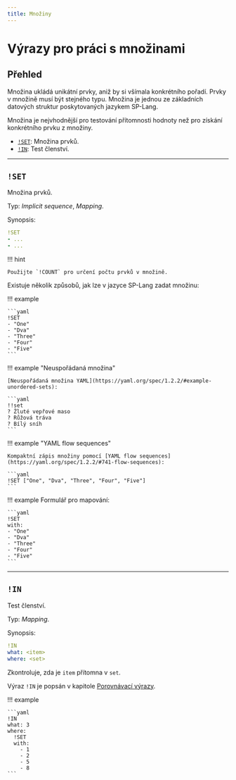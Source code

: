 ```yaml
---
title: Množiny
---
```


# Výrazy pro práci s množinami

## Přehled

Množina ukládá unikátní prvky, aniž by si všímala konkrétního pořadí. 
Prvky v množině musí být stejného typu. 
Množina je jednou ze základních datových struktur poskytovaných jazykem SP-Lang.

Množina je nejvhodnější pro testování přítomnosti hodnoty než pro získání konkrétního prvku z množiny.

* [`!SET`](#set): Množina prvků.
* [`!IN`](#in): Test členství.

---

## `!SET`

Množina prvků.

Typ:  _Implicit sequence_, _Mapping_.

Synopsis:

```yaml
!SET
- ...
- ...
```

!!! hint

    Použijte `!COUNT` pro určení počtu prvků v množině.

Existuje několik způsobů, jak lze v jazyce SP-Lang zadat množinu:

!!! example

    ```yaml
    !SET
    - "One"
    - "Dva"
    - "Three"
    - "Four"
    - "Five"
    ```

!!! example "Neuspořádaná množina"

    [Neuspořádaná množina YAML](https://yaml.org/spec/1.2.2/#example-unordered-sets):

    ```yaml
    !!set
    ? Žluté vepřové maso
    ? Růžová tráva
    ? Bílý sníh
    ```

!!! example "YAML flow sequences"

    Kompaktní zápis množiny pomocí [YAML flow sequences](https://yaml.org/spec/1.2.2/#741-flow-sequences):

    ```yaml
    !SET ["One", "Dva", "Three", "Four", "Five"]
    ```

!!! example
    Formulář pro mapování:

    ```yaml
    !SET
    with:
    - "One"
    - "Dva"
    - "Three"
    - "Four"
    - "Five"
    ```

---

## `!IN`

Test členství.

Typ: _Mapping_.

Synopsis:

```yaml
!IN
what: <item>
where: <set>
```

Zkontroluje, zda je `item` přítomna v `set`.

Výraz `!IN` je popsán v kapitole [Porovnávací výrazy](./comparisons.md#in).

!!! example

    ```yaml
    !IN
    what: 3
    where:
      !SET
      with:
        - 1
        - 2
        - 5
        - 8 
    ```